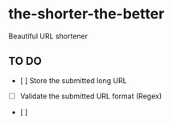 # the-shorter-the-better
Beautiful URL shortener

## TO DO

- [ ] Store the submitted long URL
- [ ] Validate the submitted URL format (Regex)
- [ ] 

